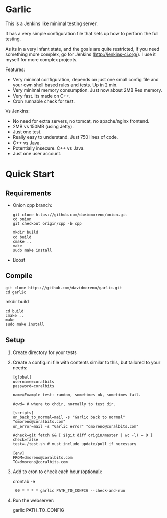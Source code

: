 Garlic
======

This is a Jenkins like minimal testing server. 

It has a very simple configuration file that sets up how to perform the full testing. 

As its in a very infant state, and the goals are quite restricted, if you need something 
more complex, go for Jenkins (http://jenkins-ci.org/). I use it myself for more complex projects.

Features:
 * Very minimal configuration, depends on just one small config file and your own shell based rules and tests. Up in 2 min.
 * Very minimal memory consumption. Just now about 2MB Res memory. 
 * Very fast. Its made on C++.
 * Cron runnable check for test.
 
Vs Jenkins:
 * No need for extra servers, no tomcat, no apache/nginx frontend.
 * 2MB vs 150MB (using Jetty).
 * Just one test.
 * Really easy to understand. Just 750 lines of code.
 * C++ vs Java.
 * Potentially insecure. C++ vs Java.
 * Just one user account.

Quick Start
===========

Requirements
------------

 * Onion cpp branch:

	```
	git clone https://github.com/davidmoreno/onion.git
	cd onion
	git checkout origin/cpp -b cpp
	
	mkdir build
	cd build
	cmake ..
	make
	sudo make install
	```

 * Boost

Compile
-------

	git clone https://github.com/davidmoreno/garlic.git
	cd garlic
  mkdir build
  
	cd build
	cmake ..
	make
	sudo make install

Setup
-----

1. Create directory for your tests
2. Create a config.ini file with contents similar to this, but tailored to your needs:

	```
	[global]
	username=coralbits
	password=coralbits

	name=Example test: random, sometimes ok, sometimes fail.

	#cwd= # where to chdir, normally to test dir.

	[scripts]
	on_back_to_normal=mail -s "Garlic back to normal" "dmoreno@coralbits.com"
	on_error=mail -s "Garlic error" "dmoreno@coralbits.com"

	#check=git fetch && [ $(git diff origin/master | wc -l) = 0 ]
	check=false
	test=./test.sh # must include update/pull if necessary

	[env]
	FROM=dmoreno@coralbits.com
	TO=dmoreno@coralbits.com
	```
	
3. Add to cron to check each hour (optional):
	
	crontab -e

		00 * * * * garlic PATH_TO_CONFIG --check-and-run

4. Run the webserver:

	garlic PATH_TO_CONFIG 

